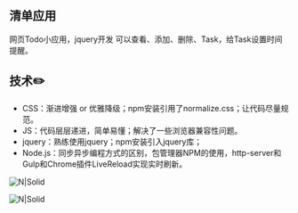 ## 清单应用
网页Todo小应用，jquery开发
可以查看、添加、删除、Task，给Task设置时间提醒。


## 技术✏️

- CSS：渐进增强 or 优雅降级；npm安装引用了normalize.css；让代码尽量规范。
- JS：代码层层递进，简单易懂；解决了一些浏览器兼容性问题。
- jquery：熟练使用jquery；npm安装引入jquery库；
- Node.js：同步异步编程方式的区别，包管理器NPM的使用，http-server和Gulp和Chrome插件LiveReload实现实时刷新。

![N|Solid](http://m.qpic.cn/psb?/V14DPIsG3ADUGY/DT3Tk4ZFHQ9Khfitx8mOp4Yj8t*dEtwwXU20Ay4fYFI!/b/dPMAAAAAAAAA&bo=QASLAQAAAAADB.w!&rf=viewer_4)

![N|Solid](http://m.qpic.cn/psb?/V14DPIsG3ADUGY/TcrWl7hspheSNZHDgoi1QselNz4tSpUrN29JfQjSsGM!/b/dPIAAAAAAAAA&bo=BQXGAQAAAAADF*U!&rf=viewer_4)
